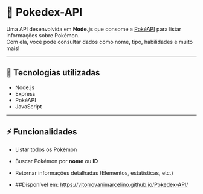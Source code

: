 # 📘 Pokedex-API

Uma API desenvolvida em **Node.js** que consome a [PokéAPI](https://pokeapi.co/) para listar informações sobre Pokémon.  
Com ela, você pode consultar dados como nome, tipo, habilidades e muito mais!

---

## 🚀 Tecnologias utilizadas
- Node.js
- Express
- PokéAPI
- JavaScript

---

## ⚡ Funcionalidades
- Listar todos os Pokémon
- Buscar Pokémon por **nome** ou **ID**
- Retornar informações detalhadas (Elementos, estatísticas, etc.)

- ##Disponível em: https://vitorrovanimarcelino.github.io/Pokedex-API/
